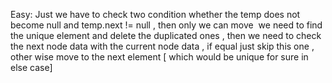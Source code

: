 Easy: Just we have to check two condition whether the temp does not become null and temp.next != null , then only we can move
​
we need to find the unique element and delete the duplicated ones , then we need to check the next node data with the current node data , if equal just skip this one , other wise move to the next element [ which would be unique for sure in else case]